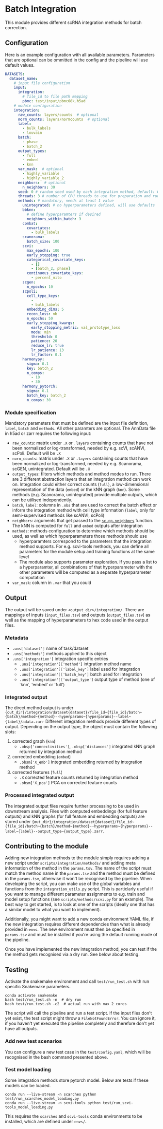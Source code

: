 # Batch Integration

This module provides different scRNA integration methods for batch correction.

## Configuration
Here is an example configuration with all available parameters.
Parameters that are optional can be ommitted in the config and the pipeline will use default values.

```yaml
DATASETS:
  dataset_name:
    # input file configuration
    input:
      integration:
        # file_id to file path mapping
        pbmc: test/input/pbmc68k.h5ad
    # module configuration
    integration:
      raw_counts: layers/counts  # optional
      norm_counts: layers/normcounts  # optional
      label:
        - bulk_labels
        - louvain
      batch:
        - phase
        - batch_2
      output_types:
        - full
        - embed
        - knn
      var_mask:  # optional
        - highly_variable
        - highly_variable_2
      neighbors:  # optional
        n_neighbors: 30
      seed: 0 # random seed used by each integration method, default: 0
      threads: 3 # number of CPU threads to use for preparation and running integration methods
      methods: # mandatory, needs at least 1 value
        unintegrated: # no hyperparameters defined, will use defaults
        bbknn:
          # define hyperparamters if desired
          neighbors_within_batch: 3
        combat:
          covariates:
            - bulk_labels
        scanorama:
          batch_size: 100
        scvi:
          max_epochs: 100
          early_stopping: true
          categorical_covariate_keys:
            - []
            - [batch_2, phase]
          continuous_covariate_keys:
            - percent_mito
        scgen:
          n_epochs: 10
        scpoli:
          cell_type_keys:
            - 
            - bulk_labels
          embedding_dims: 5
          recon_loss: nb
          n_epochs: 50
          early_stopping_kwargs:
            early_stopping_metric: val_prototype_loss
            mode: min
            threshold: 0
            patience: 20
            reduce_lr: true
            lr_patience: 13
            lr_factor: 0.1
        harmonypy:
          sigma: 0.1
          key: batch_2
          n_comps:
            - 10
            - 30
        harmony_pytorch:
          sigma: 0.1
          batch_key: batch_2
          n_comps: 30
```

### Module specification
Mandatory parameters that must be defined are the input file definition, `label`, `batch` and `methods`. All other paramters are optional. 
The AnnData file in h5ad or zarr requires the following input:

* `raw_counts`: matrix under `.X` or `.layers` containing counts that have not been normalized or log-transformed, needed by e.g. scVI, scANVI, scPoli. Default will be `.X`
* `norm_counts`: matrix under `.X` or `.layers` containing counts that have been normalized or log-transformed, needed by e.g. Scanorama, scGEN, unintegrated. Default will be `.X`
* `output_types`: filters which methods and method modes to run. There are 3 different abstraction layers that an integration method can work on. Integration could either correct counts (`full`), a low-dimensional representation of the data (`embed`) or the kNN graph (`knn`). Some methods (e.g. Scanorama, unintegrated) provide multiple outputs, which can be utilised independently.
* `batch`, `label`: columns in `.obs` that are used to correct the batch effect or inform the integration method with cell type information (`label`, only for semi-supervised methods like scANVI, scPoli)
* `neighbors`: arguments that get passed to the [`sc.pp.neighbors`](https://scanpy.readthedocs.io/en/stable/generated/generated/scanpy.pp.neighbors.html/) function. The kNN is computed for `full` and `embed` outputs after integration
* `methods`: methods configuration to determine which methods should be used, as well as which hyperparameters those methods should use
  * hyperparamters correspond to the parameters that the integration method supports. For e.g. scvi-tools methods, you can define all parameters for the module setup and training functions at the same level
  * The module also supports parameter exploration. If you pass a list to a hyperparamter, all combinations of that hyperparameter with the other parameters will be computed as a separate hyperparameter computation
* `var_mask`: column in `.var` that you could 

## Output

The output will be saved under `<output_dir>/integration/`.
There are mappings of inputs (`input_files.tsv`) and outputs (`output_files.tsv`) as well as the mapping of hyperparameters to hex code used in the output files.

### Metadata
+ `.uns['dataset']` name of task/dataset
+ `.uns['methods']` methods applied to this object
+ `.uns['integration']` integration specific entries
    + `.uns['integration']['method']` intgration method name
    + `.uns['integration']['label_key']` label used for integration
    + `.uns['integration']['batch_key']` batch used for integration
    + `.uns['integration']['output_type']` output type of method (one of 'knn', 'embed' or 'full')


### Integrated output
The direct method output is under `{out_dir}/integration/dataset{dataset}/file_id~{file_id}/batch~{batch}/method~{method}--hyperparams~{hyperparams}--label~{label}/adata.zarr`
Different integration methods provide different types of output.
Depending on the output type, the object must contain the following slots:

1. corrected graph (`knn`)
   + `.obsp['connectivities']`, `.obsp['distances']` integrated kNN graph returned by integration method
2. corrected embedding (`embed`)
   + `.obsm['X_emb']` integrated embedding returned by integration method
3. corrected features (`full`)
   + `.X` corrected feature counts returned by integration method
   + `.obsm['X_pca']` PCA on corrected feature counts

### Processed integrated output
The integrated output files require further processing to be used in downstream analysis.
Files with computed embeddings (for full feature outputs) and kNN graphs (for full feature and embedding outputs) are stored under `{out_dir}/integration/dataset{dataset}/file_id~{file_id}/batch~{batch}/method~{method}--hyperparams~{hyperparams}--label~{label}--output_type~{output_type}.zarr`.

## Contributing to the module

Adding new integration methods to the module simply requires adding a new script under `scripts/integration/methods/` and adding meta information of the method in the `params.tsv`.
The name of the script must match the method name in the `params.tsv` and the method must be defined in the `params.tsv`, otherwise it won't be recognised by the pipeline.
When developing the script, you can make use of the global variables and functions from the `integration_utils.py` script.
This is particlarly useful if you want to manage different parameter assignments to e.g. train and model setup functions (see `scripts/methods/scvi.py` for an example).
The best way to get started, is to look at one of the scripts (ideally one that has a similar model to what you want to implement).

Additionally, you might want to add a new conda environment YAML file, if the new integration requires different dependencies than what is already provided in `envs`.
The new environment must then be specified in `params.tsv` and must be installed if you're using the default running mode of the pipeline.

Once you have implemented the new integration method, you can test if the the method gets recognised via a dry run. See below about testing.

## Testing
Activate the snakemake environment and call `test/run_test.sh` with run specific Snakemake parameters.

```
conda activate snakemake
bash test/run_test.sh -n  # dry run
bash test/run_test.sh -c2  # actual run with max 2 cores
```

The script will call the pipeline and run a test script.
If the input files don't yet exist, the test script might throw a `FileNotFoundError`.
You can ignore it, if you haven't yet executed the pipeline completely and therefore don't yet have all outputs.

### Add new test scenarios

You can configure a new test case in the `test/config.yaml`, which will be recognised in the bash command presented above.

### Test model loading
Some integration methods store pytorch model.
Below are tests if these models can be loaded.

```
conda run --live-stream -n scarches python test/run_scarches_model_loading.py 
conda run --live-stream -n scvi-tools python test/run_scvi-tools_model_loading.py 
```
This requires the `scarches` and `scvi-tools` conda environments to be installed, which are defined under `envs/`. 
